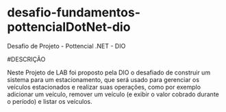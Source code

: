 # desafio-fundamentos-pottencialDotNet-dio
Desafio de Projeto - Pottencial .NET - DIO

#DESCRIÇÃO

Neste Projeto de LAB foi proposto pela DIO o desafiado de construir um sistema para um estacionamento, que será usado para gerenciar os veículos estacionados e realizar suas operações, como por exemplo adicionar um veículo, remover um veículo (e exibir o valor cobrado durante o período) e listar os veículos.

